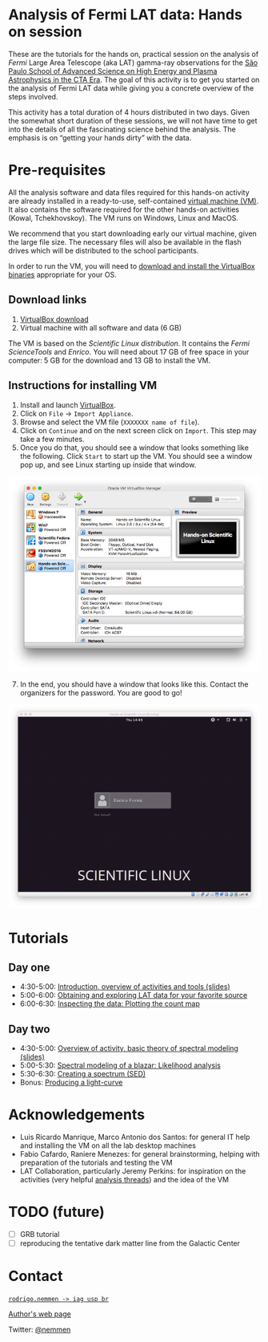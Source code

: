 Analysis of Fermi LAT data: Hands on session
==============================================

These are the tutorials for the hands on, practical session on the analysis of *Fermi* Large Area Telescope (aka LAT) gamma-ray observations for the [São Paulo School of Advanced Science on High Energy and Plasma Astrophysics in the CTA Era](http://www.astro.iag.usp.br/~highenastro/). The goal of this activity is to get you started on the analysis of Fermi LAT data while giving you a concrete overview of the steps involved. 

This activity has a total duration of 4 hours distributed in two days. Given the somewhat short duration of these sessions, we will not have time to get into the details of all the fascinating science behind the analysis. The emphasis is on “getting your hands dirty” with the data. 

# Pre-requisites

All the analysis software and data files required for this hands-on activity are already installed in a ready-to-use, self-contained [virtual machine (VM)](https://en.wikipedia.org/wiki/Virtual_machine). It also contains the software required for the other hands-on activities (Kowal, Tchekhovskoy). The VM runs on Windows, Linux and MacOS.

We recommend that you start downloading early our virtual machine, given the large file size. The necessary files will also be available in the flash drives which will be distributed to the school participants.   

In order to run the VM, you will need to [download and install the VirtualBox binaries](https://www.virtualbox.org/wiki/Downloads) appropriate for your OS. 

## Download links

1. [VirtualBox download](https://www.virtualbox.org/wiki/Downloads)
2. Virtual machine with all software and data (6 GB)

The VM is based on the *Scientific Linux distribution*. It contains the *Fermi ScienceTools* and *Enrico*. You will need about 17 GB of free space in your computer: 5 GB for the download and 13 GB to install the VM.

## Instructions for installing VM

1. Install and launch [VirtualBox](https://www.virtualbox.org/wiki/Downloads).
3. Click on `File` -> `Import Appliance`.
4. Browse and select the VM file (`XXXXXXX name of file`).
5. Click on `Continue` and on the next screen click on `Import`. This step may take a few minutes.
6. Once you do that, you should see a window that looks something like the following. Click `Start` to start up the VM. You should see a window pop up, and see Linux starting up inside that window.

![](./figures/virtualbox.png "VirtualBox window listing the VM after successfull import")

7. In the end, you should have a window that looks like this. Contact the organizers for the password. You are good to go!

![](./figures/welcome_screen.png "VM after booting")


# Tutorials

## Day one

- 4:30-5:00: [Introduction, overview of activities and tools (slides)](./day01-intro_slides.pdf)
- 5:00-6:00: [Obtaining and exploring LAT data for your favorite source](./explore.md)
- 6:00-6:30: [Inspecting the data: Plotting the count map](./countmap.md)

## Day two

- 4:30-5:00: [Overview of activity, basic theory of spectral modeling (slides)](./day02-intro_slides.pdf)
- 5:00-5:30: [Spectral modeling of a blazar: Likelihood analysis](./likelihood.md)
- 5:30-6:30: [Creating a spectrum (SED)](./sed.md)
- Bonus: [Producing a light-curve](./lc.md)

# Acknowledgements

- Luis Ricardo Manrique, Marco Antonio dos Santos: for general IT help and installing the VM on all the lab desktop machines
- Fabio Cafardo, Raniere Menezes: for general brainstorming, helping with preparation of the tutorials and testing the VM
- LAT Collaboration, particularly Jeremy Perkins: for inspiration on the activities (very helpful [analysis threads](https://fermi.gsfc.nasa.gov/ssc/data/analysis/scitools/)) and the idea of the VM

# TODO (future)

- [ ] GRB tutorial
- [ ] reproducing the tentative dark matter line from the Galactic Center

# Contact 

[`rodrigo.nemmen -> iag usp br`](http://rodrigonemmen.com/contact)

[Author's web page](https://rodrigonemmen.com/)

Twitter: [@nemmen](https://twitter.com/nemmen)
